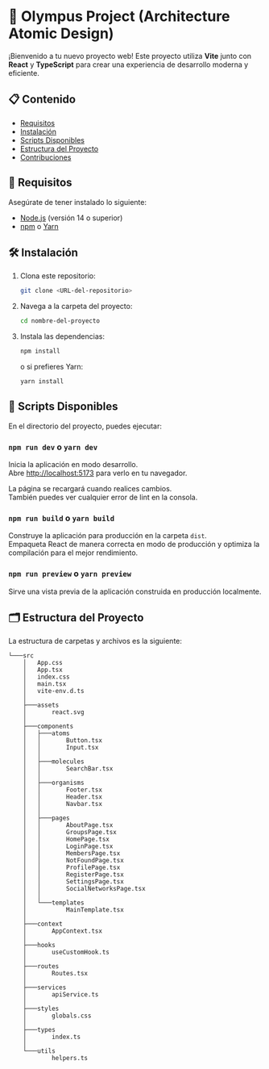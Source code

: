# 🌟  Olympus Project (Architecture Atomic Design)

¡Bienvenido a tu nuevo proyecto web! Este proyecto utiliza **Vite** junto con **React** y **TypeScript** para crear una experiencia de desarrollo moderna y eficiente.

## 📋 Contenido

- [Requisitos](#requisitos)
- [Instalación](#instalación)
- [Scripts Disponibles](#scripts-disponibles)
- [Estructura del Proyecto](#estructura-del-proyecto)
- [Contribuciones](#contribuciones)

## 🚀 Requisitos

Asegúrate de tener instalado lo siguiente:

- [Node.js](https://nodejs.org/) (versión 14 o superior)
- [npm](https://www.npmjs.com/) o [Yarn](https://yarnpkg.com/)

## 🛠 Instalación

1. Clona este repositorio:

    ```sh
    git clone <URL-del-repositorio>
    ```

2. Navega a la carpeta del proyecto:

    ```sh
    cd nombre-del-proyecto
    ```

3. Instala las dependencias:

    ```sh
    npm install
    ```

    o si prefieres Yarn:

    ```sh
    yarn install
    ```

## 📜 Scripts Disponibles

En el directorio del proyecto, puedes ejecutar:

### `npm run dev` o `yarn dev`

Inicia la aplicación en modo desarrollo.\
Abre [http://localhost:5173](http://localhost:5173) para verlo en tu navegador.

La página se recargará cuando realices cambios.\
También puedes ver cualquier error de lint en la consola.

### `npm run build` o `yarn build`

Construye la aplicación para producción en la carpeta `dist`.\
Empaqueta React de manera correcta en modo de producción y optimiza la compilación para el mejor rendimiento.

### `npm run preview` o `yarn preview`

Sirve una vista previa de la aplicación construida en producción localmente.

## 🗂 Estructura del Proyecto

La estructura de carpetas y archivos es la siguiente:

```
└───src
    │   App.css
    │   App.tsx
    │   index.css
    │   main.tsx
    │   vite-env.d.ts
    │
    ├───assets
    │       react.svg
    │
    ├───components
    │   ├───atoms
    │   │       Button.tsx
    │   │       Input.tsx
    │   │
    │   ├───molecules
    │   │       SearchBar.tsx
    │   │
    │   ├───organisms
    │   │       Footer.tsx
    │   │       Header.tsx
    │   │       Navbar.tsx
    │   │
    │   ├───pages
    │   │       AboutPage.tsx
    │   │       GroupsPage.tsx
    │   │       HomePage.tsx
    │   │       LoginPage.tsx
    │   │       MembersPage.tsx
    │   │       NotFoundPage.tsx
    │   │       ProfilePage.tsx
    │   │       RegisterPage.tsx
    │   │       SettingsPage.tsx
    │   │       SocialNetworksPage.tsx
    │   │
    │   └───templates
    │           MainTemplate.tsx
    │
    ├───context
    │       AppContext.tsx
    │
    ├───hooks
    │       useCustomHook.ts
    │
    ├───routes
    │       Routes.tsx
    │
    ├───services
    │       apiService.ts
    │
    ├───styles
    │       globals.css
    │
    ├───types
    │       index.ts
    │
    └───utils
            helpers.ts
```

